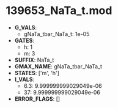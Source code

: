 # 139653_NaTa_t.mod

- **G_VALS**:
  - gNaTa_tbar_NaTa_t: 1e-05
- **GATES**:
  - h: 1
  - m: 3
- **SUFFIX**: NaTa_t
- **GMAX_NAME**: gNaTa_tbar_NaTa_t
- **STATES**: ['m', 'h']
- **I_VALS**:
  - 6.3: 9.999999999029049e-06
  - 37: 9.999999999029049e-06
- **ERROR_FLAGS**: []
